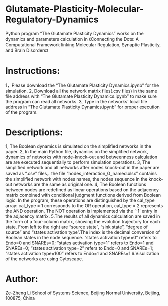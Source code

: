 # Glutamate-Plasticity-Molecular-Regulatory-Dynamics
Python program “The Glutamate Plasticity Dynamics” works on the dynamics and parameters calculation in 《Connecting the Dots: A Computational Framework linking Molecular Regulation, Synaptic Plasticity, and Brain Disorders》

# Instructions:
1，Please download the “The Glutamate Plasticity Dynamics.ipynb” for the simulation.
2, Download all the network matrix files(.csv files) in the same file address with “The Glutamate Plasticity Dynamics.ipynb” to make sure the program can read all networks.
3, Type in the networks' local file address in “The Glutamate Plasticity Dynamics.ipynb” for proper execution of the program.

# Descriptions:
1, The Boolean dynamics is simulated on the simplified networks in the paper.
2, In the main Python file, dynamics on the simplified network, dynamics of networks with node-knock-out and betweenness calculation are are executed sequentially to perform simulation operations.
3, The simplified network and all networks after nodes knock-out in the paper are saved as “.csv” files，the file “nodes_interaction_G_named.xlsx” contains the simplified network with nodes names, the nodes sequence in the knock-out networks are the same as original one.
4, The Boolean functions between nodes are redefined as linear operations based on the adjacency matrix combined with conditional judgment functions derived from Boolean logic. In the program, these operations are distinguished by the cal_type array:
cal_type = 1 corresponds to the ​OR operation,
cal_type = 2 represents the ​AND operation,
The ​NOT operation is implemented via the ‘-1’ entry in the adjacency matrix.
5.The results of all dynamics calculation are saved in the form of a four-column matrix, showing the evolution trajectory for each state. From left to the right are “source state”, “sink state”, “degree of source” and “states activation type”.The index is the decimal conversion of Boolean states in the node sequence. “states activation type=0” refers to Endo=0 and SNAREs=0; “states activation type=1” refers to Endo=1 and SNAREs=0; “states activation type=2” refers to Endo=0 and SNAREs=1; “states activation type=100” refers to Endo=1 and SNAREs=1
6.Visulization of the networks are using Cytoscape.

# Author:
Ze-Zheng Li
School of Systems Science, Beijing Normal University, Beijing, 100875, China
